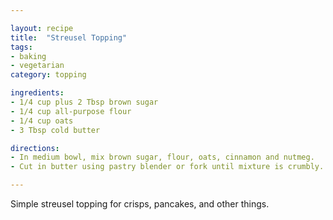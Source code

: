 ```yaml
---

layout: recipe
title:  "Streusel Topping"
tags: 
- baking
- vegetarian
category: topping

ingredients:
- 1/4 cup plus 2 Tbsp brown sugar
- 1/4 cup all-purpose flour
- 1/4 cup oats
- 3 Tbsp cold butter

directions:
- In medium bowl, mix brown sugar, flour, oats, cinnamon and nutmeg. 
- Cut in butter using pastry blender or fork until mixture is crumbly.

---
```


Simple streusel topping for crisps, pancakes, and other things.